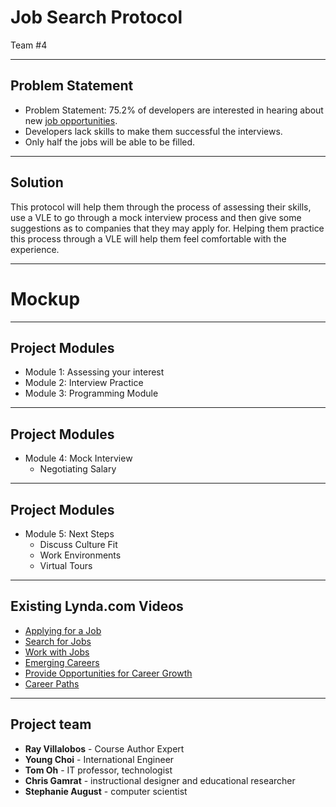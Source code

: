 <!-- .slide: data-state="title" -->

# Job Search Protocol
Team #4

---

## Problem Statement

- Problem Statement: 75.2% of developers are interested in hearing about new [job opportunities](https://insights.stackoverflow.com/survey/2017#work).
- Developers lack skills to make them successful the interviews.
- Only half the jobs will be able to be filled.

---

## Solution
This protocol will help them through the process of assessing their skills, use a VLE to go through a mock interview process and then give some suggestions as to companies that they may apply for. Helping them practice this process through a VLE will help them feel comfortable with the experience.

---
<!-- .slide: data-state="textonimage" data-background-image="/images/jobprotocol.png" -->

# Mockup

---

## Project Modules

- Module 1: Assessing your interest
- Module 2: Interview Practice
- Module 3: Programming Module

---

## Project Modules
- Module 4: Mock Interview 
  - Negotiating Salary
  
---

## Project Modules
- Module 5: Next Steps
  - Discuss Culture Fit
  - Work Environments
  - Virtual Tours

---

## Existing Lynda.com Videos
- [Applying for a Job](https://www.lynda.com/Graphic-Design-tutorials/Applying-job/577558/632195-4.html)
- [Search for Jobs](https://www.lynda.com/LinkedIn-tutorials/Search-jobs/595944/599586-4.html)
- [Work with Jobs](https://www.lynda.com/QuickBooks-Pro-tutorials/Work-jobs/504791/571015-4.html)
- [Emerging Careers](https://www.lynda.com/Data-Science-tutorials/Emerging-careers/475941/517493-4.html)
- [Provide Opportunities for Career Growth](https://www.lynda.com/Business-Skills-tutorials/Provide-opportunities-career-growth/570964/619649-4.html)
- [Career Paths](https://www.lynda.com/Web-Documentaries-tutorials/Career-Paths/56647/58727-4.html)

---

## Project team
- **Ray Villalobos** - Course Author Expert
- **Young Choi** - International Engineer
- **Tom Oh** - IT professor, technologist
- **Chris Gamrat** - instructional designer and educational researcher
- **Stephanie August** - computer scientist
